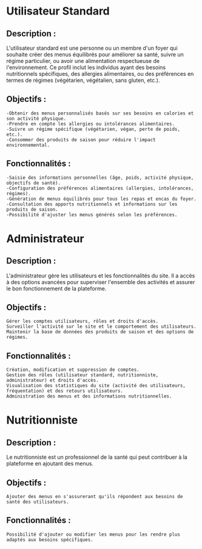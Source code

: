 # Utilisateur Standard

## Description :
L'utilisateur standard est une personne ou un membre d'un foyer qui souhaite créer des menus équilibrés pour améliorer sa santé, suivre un régime particulier, ou avoir une alimentation respectueuse de l'environnement. Ce profil inclut les individus ayant des besoins nutritionnels spécifiques, des allergies alimentaires, ou des préférences en termes de régimes (végétarien, végétalien, sans gluten, etc.).

## Objectifs :

    -Obtenir des menus personnalisés basés sur ses besoins en calories et son activité physique.
    -Prendre en compte les allergies ou intolérances alimentaires.
    -Suivre un régime spécifique (végétarien, végan, perte de poids, etc.).
    -Consommer des produits de saison pour réduire l'impact environnemental.

## Fonctionnalités :

    -Saisie des informations personnelles (âge, poids, activité physique, objectifs de santé).
    -Configuration des préférences alimentaires (allergies, intolérances, régimes).
    -Génération de menus équilibrés pour tous les repas et encas du foyer.
    -Consultation des apports nutritionnels et informations sur les produits de saison.
    -Possibilité d'ajuster les menus générés selon les préférences.

# Administrateur

## Description :
L'administrateur gère les utilisateurs et les fonctionnalités du site. Il a accès à des options avancées pour superviser l'ensemble des activités et assurer le bon fonctionnement de la plateforme.

## Objectifs :

    Gérer les comptes utilisateurs, rôles et droits d'accès.
    Surveiller l'activité sur le site et le comportement des utilisateurs.
    Maintenir la base de données des produits de saison et des options de régimes.

## Fonctionnalités :

    Création, modification et suppression de comptes.
    Gestion des rôles (utilisateur standard, nutritionniste, administrateur) et droits d'accès.
    Visualisation des statistiques du site (activité des utilisateurs, fréquentation) et des retours utilisateurs.
    Administration des menus et des informations nutritionnelles.

# Nutritionniste

## Description :
Le nutritionniste est un professionnel de la santé qui peut contribuer à la plateforme en ajoutant des menus.

## Objectifs :

    Ajouter des menus en s'assurerant qu'ils répondent aux besoins de santé des utilisateurs.

## Fonctionnalités :

    Possibilité d'ajouter ou modifier les menus pour les rendre plus adaptés aux besoins spécifiques.
